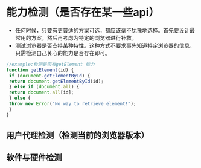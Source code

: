 # 能力检测（是否存在某一些api）

- 任何时候，只要有更普适的方案可选，都应该毫不犹豫地选择。首先要设计最常用的方案，然后再考虑为特定的浏览器进行补救。
- 测试浏览器是否支持某种特性。这种方式不要求事先知道特定浏览器的信息，只需检测自己关心的能力是否存在即可。

```js
//example:检测是否有getElement 能力
function getElement(id) {
 if (document.getElementById) {
 return document.getElementById(id);
 } else if (document.all) {
 return document.all[id];
 } else {
 throw new Error("No way to retrieve element!");
 }
} 
```

## 用户代理检测（检测当前的浏览器版本）

## 软件与硬件检测  